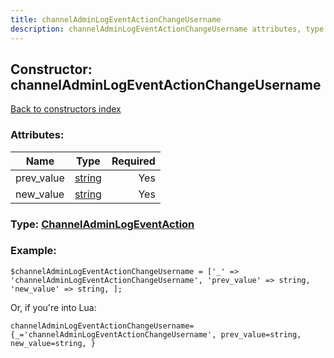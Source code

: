 ```yaml
---
title: channelAdminLogEventActionChangeUsername
description: channelAdminLogEventActionChangeUsername attributes, type and example
---
```

## Constructor: channelAdminLogEventActionChangeUsername  
[Back to constructors index](index.md)



### Attributes:

| Name     |    Type       | Required |
|----------|:-------------:|---------:|
|prev\_value|[string](../types/string.md) | Yes|
|new\_value|[string](../types/string.md) | Yes|



### Type: [ChannelAdminLogEventAction](../types/ChannelAdminLogEventAction.md)


### Example:

```
$channelAdminLogEventActionChangeUsername = ['_' => 'channelAdminLogEventActionChangeUsername', 'prev_value' => string, 'new_value' => string, ];
```  

Or, if you're into Lua:  


```
channelAdminLogEventActionChangeUsername={_='channelAdminLogEventActionChangeUsername', prev_value=string, new_value=string, }

```


